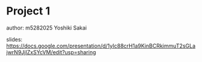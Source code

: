 # Project 1
author: m5282025 Yoshiki Sakai

slides: https://docs.google.com/presentation/d/1yIc88crH1a9KinBCRkimmuT2sGLajwrN9JjIZxSYcVM/edit?usp=sharing
